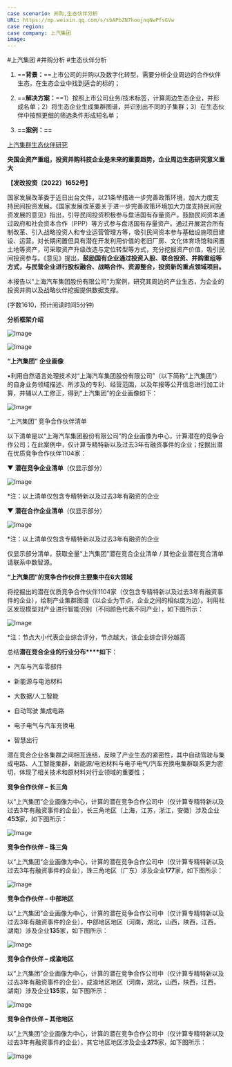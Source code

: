 ```yaml
---
case scenario: 并购,生态伙伴分析
URL: https://mp.weixin.qq.com/s/sbAPbZN7hoojnqNwPfsGVw
case region:
case company: 上汽集团 
image: 
---
```


#上汽集团 #并购分析 #生态伙伴分析


1. ==**背景：**==上市公司的并购以及数字化转型，需要分析企业周边的合作伙伴生态，在生态企业中找到适合的标的；

2. ==**解决方案：**==1）按照上市公司业务/技术标签，计算周边生态企业，并形成名单；2）将生态企业生成集群图谱，并识别出不同的子集群；3）在生态伙伴中按照更细的筛选条件形成短名单；
 
3. **==案例：==**

[上汽集群生态伙伴研究](https://mp.weixin.qq.com/s/sbAPbZN7hoojnqNwPfsGVw)  

**央国企资产重组，投资并购科技企业是未来的重要趋势，企业周边生态研究意义重大**

  

**【发改投资〔2022〕1652号】**

国家发展改革委于近日出台文件，以21条举措进一步完善政策环境，加大力度支持民间投资发展。《国家发展改革委关于进一步完善政策环境加大力度支持民间投资发展的意见》指出，引导民间投资积极参与盘活国有存量资产。鼓励民间资本通过政府和社会资本合作（PPP）等方式参与盘活国有存量资产。通过开展混合所有制改革、引入战略投资人和专业运营管理方等，吸引民间资本参与基础设施项目建设、运营。对长期闲置但具有潜在开发利用价值的老旧厂房、文化体育场馆和闲置土地等资产，可采取资产升级改造与定位转型等方式，充分挖掘资产价值，吸引民间投资参与。《意见》提出，**鼓励国有企业通过投资入股、联合投资、并购重组等方式，与民营企业进行股权融合、战略合作、资源整合，投资新的重点领域项目。**


本报告以“上海汽车集团股份有限公司”为案例，研究其周边的产业生态，为企业的投资并购以及战略伙伴挖掘提供数据支撑。  


(字数1610，预计阅读时间5分钟)
  

**分析框架介绍**  

![Image](https://mmbiz.qpic.cn/mmbiz_png/B3WWf7dYkbpVoC6scjjxkickeOVkKmNkicVGCI79IgiaIEoIHicfNCst8m7nRQjbuq3hkZib4wonImfOZ05AeEoMSZQ/640?wx_fmt=png&wxfrom=5&wx_lazy=1&wx_co=1)

![Image](https://mmbiz.qpic.cn/mmbiz_png/B3WWf7dYkbpVoC6scjjxkickeOVkKmNkicQXOtfvkMicpFibkYy8ncEniagEPT5TSjhGiaCic5Oib94ZsxILc3a4VUQETw/640?wx_fmt=png&wxfrom=5&wx_lazy=1&wx_co=1)

  

**“上汽集团” 企业画像**

  

•利用自然语言处理技术对“上海汽车集团股份有限公司”（以下简称“上汽集团”）的自身业务领域描述、所涉及的专利、经营范围，以及年报等公开信息进行加工计算，并辅以人工修正，得到“上汽集团”的企业画像如下：

![Image](https://mmbiz.qpic.cn/mmbiz_png/B3WWf7dYkbpVoC6scjjxkickeOVkKmNkic6H5RTcKQRer5kBQIeqKNkh39aYT6zTwb1Y1RguGHOfEMB3qRliazOuA/640?wx_fmt=png&wxfrom=5&wx_lazy=1&wx_co=1)

  

  

“上汽集团” 竞争合作伙伴清单

以下清单是以“上海汽车集团股份有限公司”的企业画像为中心，计算潜在的竞争合作公司；在此案例中，仅计算专精特新以及过去3年有融资事件的企业；挖掘出潜在优质竞争合作伙伴1104家：

  

▼ **潜在竞争企业清单**（仅显示部分）  

![Image](https://mmbiz.qpic.cn/mmbiz_png/B3WWf7dYkbpVoC6scjjxkickeOVkKmNkictLGZexE2ibicvl1WM1VsTjfibv0GwsZarCsvtM6NQ9icicdeg3rqUp5nSRQ/640?wx_fmt=png&wxfrom=5&wx_lazy=1&wx_co=1)

*注：以上清单仅包含专精特新以及过去3年有融资的企业

  

▼ **潜在合作企业清单**（仅显示部分）  

![Image](https://mmbiz.qpic.cn/mmbiz_png/B3WWf7dYkbpVoC6scjjxkickeOVkKmNkicLicfURgB6L8chGqKtO8pnmKSjJZokDqFKIK1lQkgCGUP8yghQmYcO8A/640?wx_fmt=png&wxfrom=5&wx_lazy=1&wx_co=1)

*注：以上清单仅包含专精特新以及过去3年有融资的企业

  

仅显示部分清单，获取全量“上汽集团”潜在竞合企业清单 / 其他企业潜在竞合清单请联系中数智源。

  

  

  

**“上汽集团”的竞争合作伙伴主要集中在6大领域**

  

将挖掘出的潜在优质竞争合作伙伴1104家（仅包含专精特新以及过去3年有融资事件的企业），绘制产业集群图谱（以企业为节点，企业之间的相似度为边）。利用社区发现模型对产业进行智能识别（不同颜色代表不同产业），如下图所示：

![Image](https://mmbiz.qpic.cn/mmbiz_png/B3WWf7dYkbpVoC6scjjxkickeOVkKmNkicsrdm7FHakfP1WhFib8jOPj0nqrxW11kOA14qyQrWZuaEsic7A6m7TXfQ/640?wx_fmt=png&wxfrom=5&wx_lazy=1&wx_co=1)

*注：节点大小代表企业综合评分，节点越大，该企业综合评分越高

  

总结**潜在竞合企业的行业分布****如下**：

•  汽车与汽车零部件

•  新能源与电池材料

•  大数据/人工智能

•  自动驾驶 集成电路

•  电子电气与汽车充换电

•  智慧出行

  

潜在竞合企业各集群之间相互连结，反映了产业生态的紧密性，其中自动驾驶与集成电路、人工智能集群，新能源/电池材料与电子电气/汽车充换电集群联系更为密切，体现了相关技术和原材料对行业领域的重要性；

  

  

**竞争合作伙伴 – 长三角**

以“上汽集团”企业画像为中心，计算的潜在竞争合作公司中（仅计算专精特新以及过去3年有融资事件的企业），长三角地区（上海，江苏，浙江，安徽）涉及企业**453**家，如下图所示：

![Image](https://mmbiz.qpic.cn/mmbiz_png/B3WWf7dYkbpVoC6scjjxkickeOVkKmNkicEqfN5Iyf4iavpry5Ftt1S5MuYULcs2G2bUO6zJC7Xs2ModWCMEtr2fg/640?wx_fmt=png&wxfrom=5&wx_lazy=1&wx_co=1)

  

  

**竞争合作伙伴 – 珠三角**

以“上汽集团”企业画像为中心，计算的潜在竞争合作公司中（仅计算专精特新以及过去3年有融资事件的企业），珠三角地区（广东）涉及企业**177**家，如下图所示：

![Image](https://mmbiz.qpic.cn/mmbiz_png/B3WWf7dYkbpVoC6scjjxkickeOVkKmNkicnS5klGnqpUiadcspeSJ8p5oB5zU2iaIjBNQTmfOyozCqm6zI1uLo88icA/640?wx_fmt=png&wxfrom=5&wx_lazy=1&wx_co=1)

  

  

**竞争合作伙伴 – 中部地区**

以“上汽集团”企业画像为中心，计算的潜在竞争合作公司中（仅计算专精特新以及过去3年有融资事件的企业），中部地区地区（河南，湖北，山西，陕西，江西，湖南）涉及企业**135**家，如下图所示：

![Image](https://mmbiz.qpic.cn/mmbiz_png/B3WWf7dYkbpVoC6scjjxkickeOVkKmNkicKYT5skSzfP7LHrdwKYUWaDA8Ax0KGNOP2YeRV8VUOemtXNiacnwiciapw/640?wx_fmt=png&wxfrom=5&wx_lazy=1&wx_co=1)

  

  

**竞争合作伙伴 – 成渝地区**

以“上汽集团”企业画像为中心，计算的潜在竞争合作公司中（仅计算专精特新以及过去3年有融资事件的企业），成渝地区地区（河南，湖北，山西，陕西，江西，湖南）涉及企业**135**家，如下图所示：

![Image](https://mmbiz.qpic.cn/mmbiz_png/B3WWf7dYkbpVoC6scjjxkickeOVkKmNkicbUStj6WIrKiaicags3WzVnmUiaa1RrNicic3ibaQoS5AJxATTDiauNtBVQtsQ/640?wx_fmt=png&wxfrom=5&wx_lazy=1&wx_co=1)

  

  

**竞争合作伙伴 – 其他地区**

以“上汽集团”企业画像为中心，计算的潜在竞争合作公司中（仅计算专精特新以及过去3年有融资事件的企业），其它地区地区涉及企业**275**家，如下图所示：

![Image](https://mmbiz.qpic.cn/mmbiz_png/B3WWf7dYkbpVoC6scjjxkickeOVkKmNkicqTp6KkqWqJF51ibKu5bmjib9o9PiaeVLaX7k9TV0qT7IOTrUn77f2sCog/640?wx_fmt=png&wxfrom=5&wx_lazy=1&wx_co=1)
